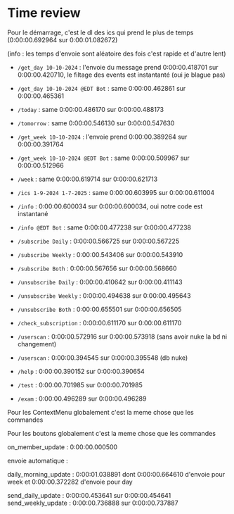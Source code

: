 # Time review

Pour le démarrage, c'est le dl des ics qui prend le plus de temps (0:00:00.692964 sur 0:00:01.082672)

(info : les temps d'envoie sont aléatoire des fois c'est rapide et d'autre lent)

- `/get_day 10-10-2024` : l'envoie du message prend 0:00:00.418701 sur 0:00:00.420710, le filtage des events est instantanté (oui je blague pas)
- `/get_day 10-10-2024 @EDT Bot` : same 0:00:00.462861 sur 0:00:00.465361
- `/today` : same 0:00:00.486170 sur 0:00:00.488173
- `/tomorrow` : same 0:00:00.546130 sur 0:00:00.547630


- `/get_week 10-10-2024` : l'envoie prend 0:00:00.389264 sur 0:00:00.391764
- `/get_week 10-10-2024 @EDT Bot` : same 0:00:00.509967 sur 0:00:00.512966
- `/week` : same 0:00:00.619714 sur 0:00:00.621713


- `/ics 1-9-2024 1-7-2025` : same 0:00:00.603995 sur 0:00:00.611004

- `/info` : 0:00:00.600034 sur 0:00:00.600034, oui notre code est instantané
- `/info @EDT Bot` : same 0:00:00.477238 sur 0:00:00.477238



- `/subscribe Daily` : 0:00:00.566725 sur 0:00:00.567225
- `/subscribe Weekly` : 0:00:00.543406 sur 0:00:00.543910
- `/subscribe Both` : 0:00:00.567656 sur 0:00:00.568660
- `/unsubscribe Daily` : 0:00:00.410642 sur 0:00:00.411143
- `/unsubscribe Weekly` : 0:00:00.494638 sur 0:00:00.495643
- `/unsubscribe Both` : 0:00:00.655501 sur 0:00:00.656505
- `/check_subscription` : 0:00:00.611170 sur 0:00:00.611170
- `/userscan` : 0:00:00.572916 sur 0:00:00.573918 (sans avoir nuke la bd ni changement)
- `/userscan` : 0:00:00.394545 sur 0:00:00.395548 (db nuke)
- `/help` : 0:00:00.390152 sur 0:00:00.390654
- `/test` : 0:00:00.701985 sur 0:00:00.701985
- `/exam` : 0:00:00.496289 sur 0:00:00.496289


Pour les ContextMenu globalement c'est la meme chose que les commandes


Pour les boutons globalement c'est la meme chose que les commandes

on_member_update : 0:00:00.000500


envoie automatique : 

daily_morning_update : 0:00:01.038891 dont 0:00:00.664610 d'envoie pour week et 0:00:00.372282 d'envoie pour day

send_daily_update : 0:00:00.453641 sur 0:00:00.454641
send_weekly_update : 0:00:00.736888 sur 0:00:00.737887